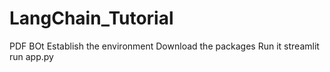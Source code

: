# LangChain_Tutorial

PDF BOt
Establish the environment
Download the packages
Run it
streamlit run app.py
